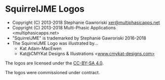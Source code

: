 # SquirrelJME Logos

 * Copyright (C) 2013-2018 Stephanie Gawroriski <xer@multiphasicapps.net>
 * Copyright (C) 2013-2018 Multi-Phasic Applications <multiphasicapps.net>
 * "SquirrelJME" is trademarked by Stephanie Gawroriski 2016-2018
 * The SquirrelJME Logo was illustrated by...
   * Kat Adam-MacEwen
   * Kat@CMYKat Designs & Illustrations <www.cmykat-designs.com>

The logos are licensed under the [CC-BY-SA 4.0](../../license.mkd).

The logos were commissioned under contract.

